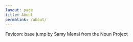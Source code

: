 ```yaml
---
layout: page
title: About
permalink: /about/
---
```




Favicon: base jump by Samy Menai from the Noun Project